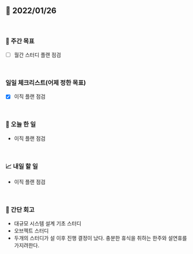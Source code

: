 ## 📅 2022/01/26

<br/>

### 🏹 주간 목표

- [ ] 월간 스터디 플랜 점검


<br/>

### 일일 체크리스트(어제 정한 목표)

- [x] 이직 플랜 점검

<br/>

### 💯 오늘 한 일

- 이직 플랜 점검

<br/>

### 📈 내일 할 일

- 이직 플랜 점검

<br/>

### 🧐 간단 회고

- 대규모 시스템 설계 기초 스터디
- 오브젝트 스터디
- 두개의 스터디가 설 이후 진행 결정이 났다. 충분한 휴식을 취하는 한주와 설연휴를 가지려한다.